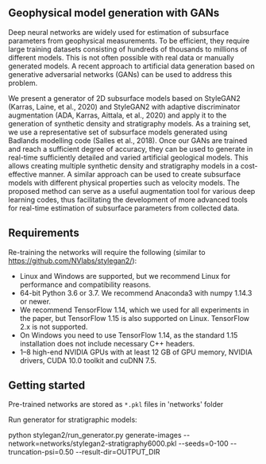 ## Geophysical model generation with GANs

Deep neural networks are widely used for estimation of subsurface parameters from geophysical measurements. To be efficient, they require large training datasets consisting of hundreds of thousands to millions of different models. This is not often possible with real data or manually generated models. A recent approach to artificial data generation based on generative adversarial networks (GANs) can be used to address this problem.<br>

We present a generator of 2D subsurface models based on StyleGAN2 (Karras, Laine, et al., 2020) and StyleGAN2 with adaptive discriminator augmentation (ADA, Karras, Aittala, et al., 2020) and apply it to the generation of synthetic density and stratigraphy models. As a training set, we use a representative set of subsurface models generated using Badlands modelling code (Salles et al., 2018). Once our GANs are trained and reach a sufficient degree of accuracy, they can be used to generate in real-time sufficiently detailed and varied artificial geological models. This allows creating multiple synthetic density and stratigraphy models in a cost-effective manner. A similar approach can be used to create subsurface models with different physical properties such as velocity models. The proposed method can serve as a useful augmentation tool for various deep learning codes, thus facilitating the development of more advanced tools for real-time estimation of subsurface parameters from collected data.


## Requirements

Re-training the networks will require the following (similar to https://github.com/NVlabs/stylegan2/):

* Linux and Windows are supported, but we recommend Linux for performance and compatibility reasons.
* 64-bit Python 3.6 or 3.7. We recommend Anaconda3 with numpy 1.14.3 or newer.
* We recommend TensorFlow 1.14, which we used for all experiments in the paper, but TensorFlow 1.15 is also supported on Linux. TensorFlow 2.x is not supported.
* On Windows you need to use TensorFlow 1.14, as the standard 1.15 installation does not include necessary C++ headers.
* 1&ndash;8 high-end NVIDIA GPUs with at least 12 GB of GPU memory, NVIDIA drivers, CUDA 10.0 toolkit and cuDNN 7.5.

## Getting started

Pre-trained networks are stored as `*.pkl` files in 'networks' folder

Run generator for stratigraphic models:

python stylegan2/run_generator.py generate-images --network=networks/stylegan2-stratigraphy6000.pkl --seeds=0-100 --truncation-psi=0.50 --result-dir=OUTPUT_DIR

